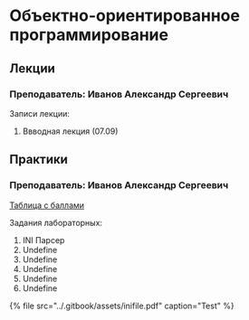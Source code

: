 # Объектно-ориентированное программирование

## Лекции

### Преподаватель: Иванов Александр Сергеевич

Записи лекции:

1. Ввводная лекция \(07.09\)

## Практики

### Преподаватель: Иванов Александр Сергеевич

[Таблица с баллами](https://docs.google.com/spreadsheets/d/1H75MoSvL-165x5aM-p26eFZcY57UYx0gPtOHhvpGYGw/edit#gid=1466777734)

Задания лабораторных:

1. INI Парсер
2. Undefine
3. Undefine
4. Undefine
5. Undefine
6. Undefine

{% file src="../.gitbook/assets/inifile.pdf" caption="Test" %}

